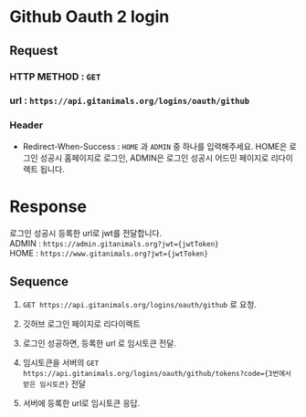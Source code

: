 # Github Oauth 2 login

## Request
### HTTP METHOD : `GET` 
### url : `https://api.gitanimals.org/logins/oauth/github`
### Header
- Redirect-When-Success : `HOME` 과 `ADMIN` 중 하나를 입력해주세요. HOME은 로그인 성공시 홈페이지로 로그인, ADMIN은 로그인 성공시 어드민 페이지로 리다이렉트 됩니다. 

# Response
로그인 성공시 등록한 url로 jwt를 전달합니다.   
ADMIN : `https://admin.gitanimals.org?jwt={jwtToken}`   
HOME : `https://www.gitanimals.org?jwt={jwtToken}`


## Sequence

1. `GET https://api.gitanimals.org/logins/oauth/github` 로 요청.

2. 깃허브 로그인 페이지로 리다이렉트

3. 로그인 성공하면, 등록한 url 로 임시토큰 전달.

4. 임시토큰을 서버의 `GET https://api.gitanimals.org/logins/oauth/github/tokens?code={3번에서 받은 임시토큰}` 전달

5. 서버에 등록한 url로 임시토큰 응답.
